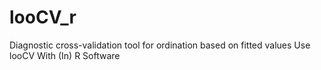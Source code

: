 # looCV_r
Diagnostic cross-validation tool for ordination based on fitted values Use looCV With (In) R Software
